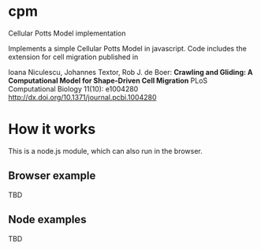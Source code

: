 # cpm
Cellular Potts Model implementation

Implements a simple Cellular Potts Model in javascript. Code includes the extension for cell migration published in 

Ioana Niculescu, Johannes Textor, Rob J. de Boer:
__Crawling and Gliding: A Computational Model for Shape-Driven Cell Migration__
PLoS Computational Biology 11(10): e1004280
http://dx.doi.org/10.1371/journal.pcbi.1004280

# How it works

This is a node.js module, which can also run in the browser.

## Browser example

TBD

## Node examples

TBD
